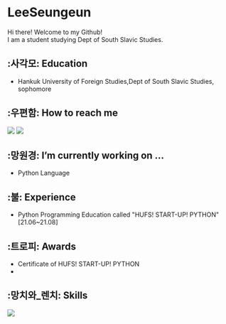# LeeSeungeun
Hi there! Welcome to my Github!<br>
I am a student studying Dept of South Slavic Studies.<br>
## :사각모: Education
- Hankuk University of Foreign Studies,Dept of South Slavic Studies, sophomore
## :우편함: How to reach me
<a href="mailto:lse7778@gmail.com" target="_blank"><img src="https://img.shields.io/badge/Gmail-EA4335?style=flat-square&logo=Gmail&logoColor=white"/></a>
<a href="https://www.instagram.com/seungeun_likes_cake/" target="_blank"><img src="https://img.shields.io/badge/Instagram-E4405F?style=flat-square&logo=Instagram&logoColor=white"/></a>

 ## :망원경: I’m currently working on ...
 - Python Language
 
## :불: Experience
- Python Programming Education called "HUFS! START-UP! PYTHON" [21.06~21.08]

## :트로피: Awards
- Certificate of HUFS! START-UP! PYTHON
- 
## :망치와_렌치: Skills
<img src="https://img.shields.io/badge/Python-3776AB?style=flat-square&logo=Python&logoColor=white"/>
